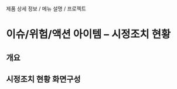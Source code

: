 <!--breadcrumb:제품 상세 정보 / 메뉴 설명 / 프로젝트--><span class="md-breadcrumb">제품 상세 정보 / 메뉴 설명 / 프로젝트</span>
# 이슈/위험/액션 아이템 – 시정조치 현황
<!--5th-h2-toc-->
## 개요

## 시정조치 현황 화면구성

